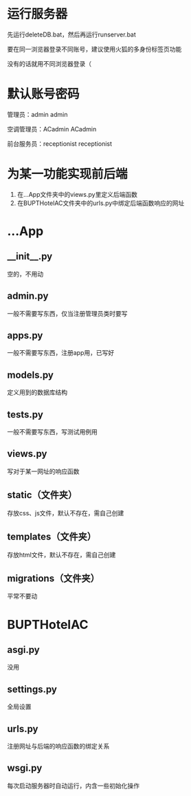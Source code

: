 # 运行服务器

先运行deleteDB.bat，然后再运行runserver.bat

要在同一浏览器登录不同账号，建议使用火狐的多身份标签页功能

没有的话就用不同浏览器登录（

# 默认账号密码

管理员：admin admin

空调管理员：ACadmin ACadmin

前台服务员：receptionist receptionist

# 为某一功能实现前后端

1. 在...App文件夹中的views.py里定义后端函数
2. 在BUPTHotelAC文件夹中的urls.py中绑定后端函数响应的网址

# ...App

## \_\_init\_\_.py

空的，不用动

## admin.py

一般不需要写东西，仅当注册管理员类时要写

## apps.py

一般不需要写东西，注册app用，已写好

## models.py

定义用到的数据库结构

## tests.py

一般不需要写东西，写测试用例用

## views.py

写对于某一网址的响应函数

## static（文件夹）

存放css、js文件，默认不存在，需自己创建

## templates（文件夹）

存放html文件，默认不存在，需自己创建

## migrations（文件夹）

平常不要动

# BUPTHotelAC

## asgi.py

没用

## settings.py

全局设置

## urls.py

注册网址与后端的响应函数的绑定关系

## wsgi.py

每次启动服务器时自动运行，内含一些初始化操作